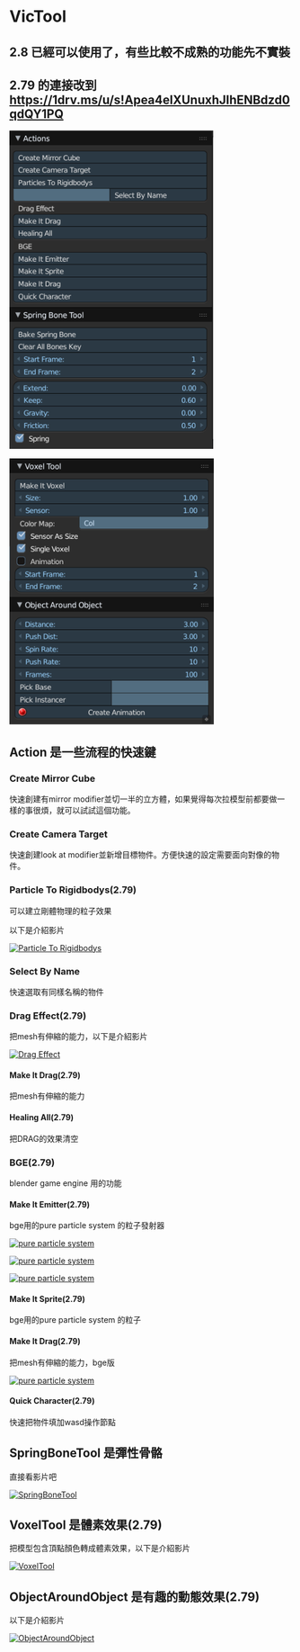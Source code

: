 # VicTool
## 2.8 已經可以使用了，有些比較不成熟的功能先不實裝
## 2.79 的連接改到 https://1drv.ms/u/s!Apea4elXUnuxhJIhENBdzd0qdQY1PQ

![Alt text](/imgs/img1.png)

![Alt text](/imgs/img2.png)

## Action 是一些流程的快速鍵

### Create Mirror Cube 

快速創建有mirror modifier並切一半的立方體，如果覺得每次拉模型前都要做一樣的事很煩，就可以試試這個功能。

### Create Camera Target

快速創建look at modifier並新增目標物件。方便快速的設定需要面向對像的物件。

### Particle To Rigidbodys(2.79)

可以建立剛體物理的粒子效果

以下是介紹影片

[![Particle To Rigidbodys](http://img.youtube.com/vi/G61hp533SEk/0.jpg)](https://www.youtube.com/watch?v=G61hp533SEk "Particle To Rigidbodys")

### Select By Name

快速選取有同樣名稱的物件

### Drag Effect(2.79)

把mesh有伸縮的能力，以下是介紹影片

[![Drag Effect](http://img.youtube.com/vi/5haIDFWUm-Y/0.jpg)](https://www.youtube.com/watch?v=5haIDFWUm-Y "Drag Effect")

#### Make It Drag(2.79)

把mesh有伸縮的能力

#### Healing All(2.79)

把DRAG的效果清空

### BGE(2.79)

blender game engine 用的功能

#### Make It Emitter(2.79)

bge用的pure particle system 的粒子發射器

[![pure particle system](http://img.youtube.com/vi/UIB5_1OyqcY/0.jpg)](https://www.youtube.com/watch?v=UIB5_1OyqcY "pure particle system")

[![pure particle system](http://img.youtube.com/vi/bcfBA7S42d4/0.jpg)](https://www.youtube.com/watch?v=bcfBA7S42d4 "pure particle system")

[![pure particle system](http://img.youtube.com/vi/4-qa2oTSPC8/0.jpg)](https://www.youtube.com/watch?v=4-qa2oTSPC8 "pure particle system")

#### Make It Sprite(2.79)

bge用的pure particle system 的粒子

#### Make It Drag(2.79)

把mesh有伸縮的能力，bge版

[![pure particle system](http://img.youtube.com/vi/XEqQVRYO_i4/0.jpg)](https://www.youtube.com/watch?v=XEqQVRYO_i4 "pure particle system")

#### Quick Character(2.79)

快速把物件填加wasd操作節點

## SpringBoneTool 是彈性骨骼

直接看影片吧

[![SpringBoneTool](http://img.youtube.com/vi/Up4L2wYsorI/0.jpg)](https://www.youtube.com/watch?v=Up4L2wYsorI "SpringBoneTool")

## VoxelTool 是體素效果(2.79)

把模型包含頂點顏色轉成體素效果，以下是介紹影片

[![VoxelTool](http://img.youtube.com/vi/VU7X1fNcg7M/0.jpg)](https://www.youtube.com/watch?v=VU7X1fNcg7M "VoxelTool")

## ObjectAroundObject 是有趣的動態效果(2.79)

以下是介紹影片

[![ObjectAroundObject](http://img.youtube.com/vi/F9LaiSzq4Sg/0.jpg)](https://www.youtube.com/watch?v=F9LaiSzq4Sg "ObjectAroundObject")


